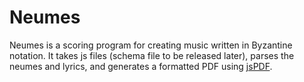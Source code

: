 # Neumes

Neumes is a scoring program for creating music written in Byzantine notation. It takes js files (schema file to be released later), parses the neumes and lyrics, and generates a formatted PDF using [jsPDF](https://github.com/MrRio/jsPDF).
